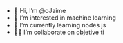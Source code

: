 - 👋 Hi, I’m @oJaime
- 👀 I’m interested in machine learning
- 🌱 I’m currently learning nodes js
- :man_technologist: I’m collaborate on objetive ti

